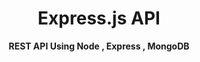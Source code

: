 <div align = Center , colour = Red>
    <h1> Express.js API</h1> 
   <strong> REST API Using Node , Express , MongoDB </strong>
</div>
